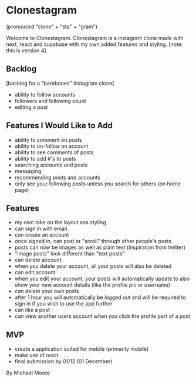# Clonestagram
(pronouced "clone" + "sta" + "gram")

Welcome to Clonestagram. Clonestagram is a instagram clone made with next, react and supabase with my own added features and styling. 
[note: this is version 4]

## Backlog

[backlog for a "barebones" instagram clone]

- ability to follow accounts
- followers and following count
- editing a post

## Features I Would Like to Add

- ability to comment on posts
- ability to un-follow an account
- ability to see comments of posts
- ability to add #'s to posts
- searching accounts and posts
- messaging
- recommending posts and accounts
- only see your following posts unless you search for others (on home page)

## Features

- my own take on the layout ans styling
- can sign in with email
- can create an account
- once signed in, can post or "scroll" through other people's posts
- posts can now be images as well as plain text (inspiration from twitter)
- "image posts" look different than "text posts"
- can delete account
- when you delete your account, all your posts will also be deleted
- can edit account
- when you edit your account, your posts will automatically update to also show your new account details (like the profile pic or username)
- can delete your own posts
- after 1 hour you will automatically be logged out and will be required to sign in if you wish to use the app further
- can like a post
- can view another users account when you click the profile part of a post

## MVP

- create a application suited for mobile (primarily mobile)
- make use of react
- final submission by 01/12 (01 December)

By Michael Moore
